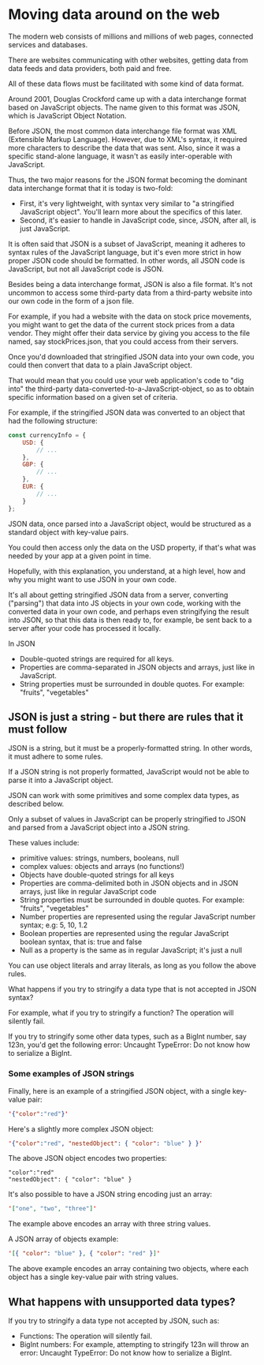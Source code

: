 # Moving data around on the web

The modern web consists of millions and millions of web pages, connected services and databases.

There are websites communicating with other websites, getting data from data feeds and data providers, both paid and free.

All of these data flows must be facilitated with some kind of data format.

Around 2001, Douglas Crockford came up with a data interchange format based on JavaScript objects. The name given to this format was JSON, which is JavaScript Object Notation.

Before JSON, the most common data interchange file format was XML (Extensible Markup Language). However, due to XML's syntax, it required more characters to describe the data that was sent. Also, since it was a specific stand-alone language, it wasn't as easily inter-operable with JavaScript.

Thus, the two major reasons for the JSON format becoming the dominant data interchange format that it is today is two-fold:

- First, it's very lightweight, with syntax very similar to "a stringified JavaScript object". You'll learn more about the specifics of this later.
- Second, it's easier to handle in JavaScript code, since, JSON, after all, is just JavaScript.

It is often said that JSON is a subset of JavaScript, meaning it adheres to syntax rules of the JavaScript language, but it's even more strict in how proper JSON code should be formatted. In other words, all JSON code is JavaScript, but not all JavaScript code is JSON.

Besides being a data interchange format, JSON is also a file format. It's not uncommon to access some third-party data from a third-party website into our own code in the form of a json file.

For example, if you had a website with the data on stock price movements, you might want to get the data of the current stock prices from a data vendor. They might offer their data service by giving you access to the file named, say stockPrices.json, that you could access from their servers.

Once you'd downloaded that stringified JSON data into your own code, you could then convert that data to a plain JavaScript object.

That would mean that you could use your web application's code to "dig into" the third-party data-converted-to-a-JavaScript-object, so as to obtain specific information based on a given set of criteria.

For example, if the stringified JSON data was converted to an object that had the following structure:

```javascript
const currencyInfo = {
    USD: {
        // ...
    },
    GBP: {
        // ...
    },
    EUR: {
        // ...
    }
};
```

JSON data, once parsed into a JavaScript object, would be structured as a standard object with key-value pairs.

You could then access only the data on the USD property, if that's what was needed by your app at a given point in time.

Hopefully, with this explanation, you understand, at a high level, how and why you might want to use JSON in your own code.

It's all about getting stringified JSON data from a server, converting ("parsing") that data into JS objects in your own code, working with the converted data in your own code, and perhaps even stringifying the result into JSON, so that this data is then ready to, for example, be sent back to a server after your code has processed it locally.

In JSON

- Double-quoted strings are required for all keys.
- Properties are comma-separated in JSON objects and arrays, just like in JavaScript.
- String properties must be surrounded in double quotes. For example: "fruits",  "vegetables"

## JSON is just a string - but there are rules that it must follow

JSON is a string, but it must be a properly-formatted string. In other words, it must adhere to some rules.

If a JSON string is not properly formatted, JavaScript would not be able to parse it into a JavaScript object.

JSON can work with some primitives and some complex data types, as described below.

Only a subset of values in JavaScript can be properly stringified to JSON and parsed from a JavaScript object into a JSON string.

These values include:

- primitive values: strings, numbers, booleans, null
- complex values: objects and arrays (no functions!)
- Objects have double-quoted strings for all keys
- Properties are comma-delimited both in JSON objects and in JSON arrays, just like in regular JavaScript code
- String properties must be surrounded in double quotes. For example: "fruits", "vegetables"
- Number properties are represented using the regular JavaScript number syntax; e.g: 5, 10, 1.2
- Boolean properties are represented using the regular JavaScript boolean syntax, that is: true and false
- Null as a property is the same as in regular JavaScript; it's just a null

You can use object literals and array literals, as long as you follow the above rules.

What happens if you try to stringify a data type that is not accepted in JSON syntax?

For example, what if you try to stringify a function? The operation will silently fail.

If you try to stringify some other data types, such as a BigInt number, say 123n, you'd get the following error: Uncaught TypeError: Do not know how to serialize a BigInt.

### Some examples of JSON strings

Finally, here is an example of a stringified JSON object, with a single key-value pair:

```JSON
'{"color":"red"}' 
```

Here's a slightly more complex JSON object:

```JSON
'{"color":"red", "nestedObject": { "color": "blue" } }' 
```

The above JSON object encodes two properties:

```
"color":"red"
"nestedObject": { "color": "blue" }
```

It's also possible to have a JSON string encoding just an array:

```JSON
'["one", "two", "three"]'
```

The example above encodes an array with three string values. 

A JSON array of objects example:

```JSON
'[{ "color": "blue" }, { "color": "red" }]'
```

The above example encodes an array containing two objects, where each object has a single key-value pair with string values.

## What happens with unsupported data types?

If you try to stringify a data type not accepted by JSON, such as:

- Functions: The operation will silently fail.
- BigInt numbers: For example, attempting to stringify 123n will throw an error: Uncaught TypeError: Do not know how to serialize a BigInt.
